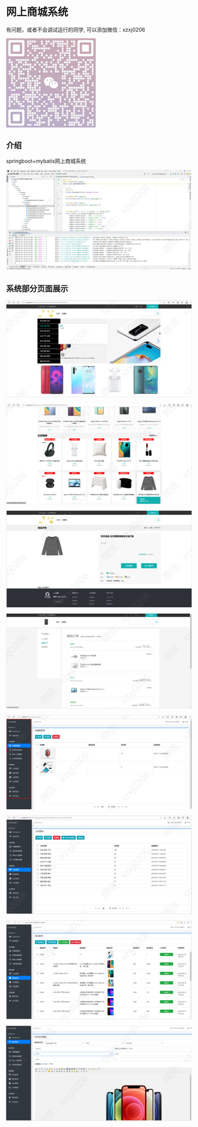 # 网上商城系统

有问题，或者不会调试运行的同学, 可以添加微信：xzxj0206

![img.png](imgs/img.png)

## 介绍

springboot+mybatis网上商城系统

![img_1.png](imgs/img_1.png)

## 系统部分页面展示

![img_2.png](imgs/img_2.png)

![img_3.png](imgs/img_3.png)

![img_4.png](imgs/img_4.png)

![img_5.png](imgs/img_5.png)

![img_6.png](imgs/img_6.png)

![img_7.png](imgs/img_7.png)

![img_8.png](imgs/img_8.png)

![img_9.png](imgs/img_9.png)